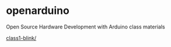 # openarduino

Open Source Hardware Development with Arduino class materials

[class1-blink/](class1-blink/)